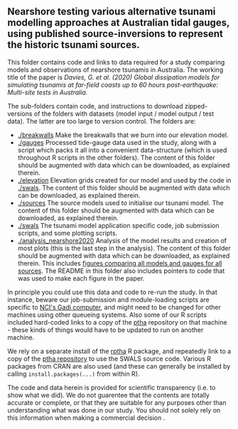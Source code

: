 Nearshore testing various alternative tsunami modelling approaches at Australian tidal gauges, using published source-inversions to represent the historic tsunami sources.
--------------------------------------------------------------------------------------------------------

This folder contains code and links to data required for a study comparing models and observations of nearshore tsunamis in Australia. The working title of the paper is *Davies, G. et al. (2020) Global dissipation models for simulating tsunamis at far-field coasts up to 60 hours post-earthquake: Multi-site tests in Australia.*

The sub-folders contain code, and instructions to download zipped-versions of the folders with datasets (model input / model output / test data). The latter are too large to version control. The folders are:

* [./breakwalls](./breakwalls) Make the breakwalls that we burn into our elevation model.
* [./gauges](./gauges) Processed tide-gauge data used in the study, along with a script which packs it all into a convenient data-structure (which is used throughout R scripts in the other folders). The content of this folder should be augmented with data which can be downloaded, as explained therein.
* [./elevation](./elevation) Elevation grids created for our model and used by the code in [./swals](./swals). The content of this folder should be augmented with data which can be downloaded, as explained therein.
* [./sources](./sources) The source models used to initialise our tsunami model. The content of this folder should be augmented with data which can be downloaded, as explained therein.
* [./swals](./swals) The tsunami model application specific code, job submission scripts, and some plotting scripts. 
* [./analysis_nearshore2020](./analysis_nearshore2020) Analysis of the model results and creation of most plots (this is the last step in the analysis). The content of this folder should be augmented with data which can be downloaded, as explained therein. This includes [figures comparing all models and gauges for all sources](http://dapds00.nci.org.au/thredds/fileServer/fj6/PTHA/Nearshore_testing_2020/all_models_sites_vs_data.zip). The README in this folder also includes pointers to code that was used to make each figure in the paper.

In principle you could use this data and code to re-run the study. In that instance, beware our job-submission and module-loading scripts are specific to [NCI's Gadi computer](https://nci.org.au/our-systems/hpc-systems), and might need to be changed for other machines using other queueing systems. Also some of our R scripts included hard-coded links to a copy of the [ptha](https://github.com/GeoscienceAustralia/ptha) repository on that machine - these kinds of things would have to be updated to run on another machine.

We rely on a separate install of the [rptha](https://github.com/GeoscienceAustralia/ptha/tree/master/R) R package, and repeatedly link to a copy of the [ptha repository](https://github.com/GeoscienceAustralia/ptha) to use the SWALS source code. Various R packages from CRAN are also used (and these can generally be installed by calling `install.packages(...)` from within R).

The code and data herein is provided for scientific transparency (i.e. to show what we did). We do not guarentee that the contents are totally accurate or complete, or that they are suitable for any purposes other than understanding what was done in our study. You should not solely rely on this information when making a commercial decision .
